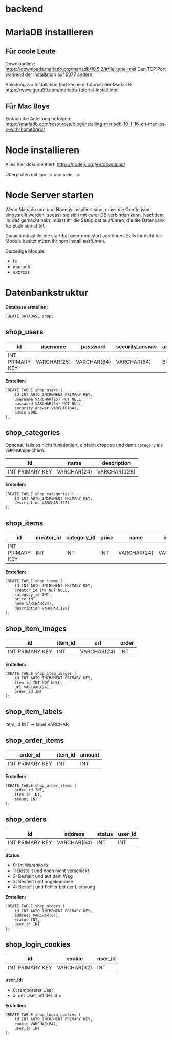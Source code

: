 # backend

# MariaDB installieren

## Für coole Leute

Downloadlink: https://downloads.mariadb.org/mariadb/10.5.2/#file_type=msi
Den TCP Port während der Installation auf 5077 ändern!

Anleitung zur Installation (mit kleinem Tutorial) der MariaDB: https://www.guru99.com/mariadb-tutorial-install.html

## Für Mac Boys

Einfach die Anleitung befolgen: https://mariadb.com/resources/blog/installing-mariadb-10-1-16-on-mac-os-x-with-homebrew/

# Node installieren

Alles hier dokumentiert: https://nodejs.org/en/download/

Überprüfen mit `npm -v` und `node -v`.

# Node Server starten

Wenn Mariadb und und Node.js installiert sind, muss die Config.json eingestellt werden, sodass sie sich mit eurer DB verbinden kann.
Nachdem ihr das gemacht habt, müsst ihr die Setup.bat ausführen, die die Datenbank für euch einrichtet.

Danach müsst ihr die start.bat oder npm start ausführen. Falls ihr nicht die Module besitzt müsst ihr npm install <modul> ausführen.

Derzeitige Module:

- fs
- mariadb
- express


# Datenbankstruktur

**Database erstellen:**

```sql=
CREATE DATABASE shop;
```

## shop_users

| id              | username    | password   | security_answer   | admin |
| --------------- | ----------- | ---------- | ----------------- | ----- |
| INT PRIMARY KEY | VARCHAR(25) | VARCHAR(64)| VARCHAR(64)       | BOOL  |

**Erstellen:**

```sql=
CREATE TABLE shop_users (
    id INT AUTO_INCREMENT PRIMARY KEY,
    username VARCHAR(25) NOT NULL,
    password VARCHAR(64) NOT NULL,
    security_answer VARCHAR(64),
    admin BOOL
);
```

## shop_categories

Optional, falls es nicht funktioniert, einfach droppen und dann `category` als `VARCHAR` speichern.

| id              | name        | description  |
| --------------- | ----------- | ------------ |
| INT PRIMARY KEY | VARCHAR(24) | VARCHAR(128) |

**Erstellen:**

```sql=
CREATE TABLE shop_categories (
    id INT AUTO_INCREMENT PRIMARY KEY,
    description VARCHAR(128)
);
```

## shop_items

| id                  | creator_id | category_id | price | name        | description |
| ------------------- | --------   | ----------- | ----- | ----------- | ----------- |
| INT PRIMARY KEY     | INT        | INT         | INT   | VARCHAR(24) | VARCHAR(128) |

**Erstellen:**

```sql=
CREATE TABLE shop_items (
    id INT AUTO_INCREMENT PRIMARY KEY,
    creator_id INT NOT NULL,
    category_id INT,
    price INT,
    name VARCHAR(24),
    description VARCHAR(128)
);
```

## shop_item_images

| id                  | item_id  | url         | order | 
| ------------------- | -------- | ----------- | ----- |
| INT PRIMARY KEY     | INT      | VARCHAR(24) | INT   |

**Erstellen:**

```sql=
CREATE TABLE shop_item_images (
    id INT AUTO_INCREMENT PRIMARY KEY,
    item_id INT NOT NULL,
    url VARCHAR(24),
    order_id INT
);
```

## shop_item_labels

item_id INT -> label VARCHAR

## shop_order_items

| order_id        | item_id  | amount   |
| --------------- | -------- | -------- |
| INT PRIMARY KEY | INT      | INT      |

**Erstellen:**

```sql=
CREATE TABLE shop_order_items (
    order_id INT,
    item_id INT,
    amount INT
);
```

## shop_orders

| id              | address     | status | user_id |
| --------------- | ----------- | ------ | ------- |
| INT PRIMARY KEY | VARCHAR(64) | INT    | INT     |

**Status:**
- 0: Im Warenkorb
- 1: Bestellt und noch nicht verschickt
- 2: Bestellt und auf dem Weg
- 3: Bestellt und angekommen
- 4: Bestellt und Fehler bei der Lieferung

**Erstellen:**

```sql=
CREATE TABLE shop_orders (
    id INT AUTO_INCREMENT PRIMARY KEY,
    address VARCHAR(64),
    status INT,
    user_id INT
);
```

## shop_login_cookies

| id              | cookie      | user_id |
| --------------- | ----------- | ------- |
| INT PRIMARY KEY | VARCHAR(32) | INT     |

**user_id:**
- 0: temporärer User
- x: der User mit der id x


**Erstellen:**

```sql=
CREATE TABLE shop_login_cookies (
    id INT AUTO_INCREMENT PRIMARY KEY,
    cookie VARCHAR(64),
    user_id INT
);
```